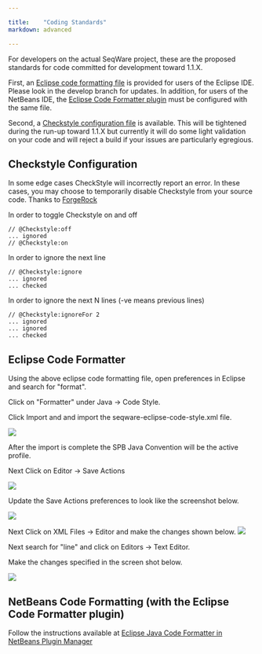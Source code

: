 ```yaml
---

title:    "Coding Standards"
markdown: advanced

---
```


For developers on the actual SeqWare project, these are the proposed standards for code committed for development toward 1.1.X. 

First, an [Eclipse code formatting file](https://raw.githubusercontent.com/SeqWare/seqware/feature/checkstyle_experiment/seqware-eclipse-code-style.xml) is provided for users of the Eclipse IDE. Please look in the develop branch for updates. In addition, for users of the NetBeans IDE, the [Eclipse Code Formatter plugin](http://plugins.netbeans.org/plugin/50877/eclipse-code-formatter-for-java) must be configured with the same file. 

Second, a [Checkstyle configuration file](https://raw.githubusercontent.com/SeqWare/seqware/feature/checkstyle_experiment/checkstyle.xml) is available. This will be tightened during the run-up toward 1.1.X but currently it will do some light validation on your code and will reject a build if your issues are particularly egregious.

<!-- Checkstyle cannot currently enforce identation, the plugin is not configurable enough to match our coding standards. See https://stackoverflow.com/questions/18308208/indentation-check-not-working-properly-for-statement-label for an example -->


## Checkstyle Configuration

In some edge cases CheckStyle will incorrectly report an error. In these cases, you may choose to temporarily disable Checkstyle from your source code. Thanks to [ForgeRock](https://wikis.forgerock.org/confluence/display/devcom/Coding+Style+and+Guidelines#CodingStyleandGuidelines-UsingCheckstyletoenforcethecodingstyle) 

In order to toggle Checkstyle on and off

    // @Checkstyle:off
    ... ignored
    // @Checkstyle:on

In order to ignore the next line

    // @Checkstyle:ignore
    ... ignored
    ... checked

In order to ignore the next N lines (-ve means previous lines)


    // @Checkstyle:ignoreFor 2
    ... ignored
    ... ignored
    ... checked


## Eclipse Code Formatter

Using the above eclipse code formatting file, open preferences in Eclipse and search for "format".

Click on "Formatter" under Java -> Code Style. 

Click Import and and import the seqware-eclipse-code-style.xml file.

<img src="/assets/images/eclipse_format_1.png"/>

After the import is complete the SPB Java Convention will be the active profile.

Next Click on Editor -> Save Actions

<img src="/assets/images/eclipse_format_2.png"/>

Update the Save Actions preferences to look like the screenshot below.

<img src="/assets/images/eclipse_format_3.png"/>

Next Click on XML Files -> Editor and make the changes shown below.
<img src="/assets/images/eclipse_format_4.png"/>

Next search for "line" and click on Editors -> Text Editor.

Make the changes specified in the screen shot below.

<img src="/assets/images/eclipse_format_5.png"/>

## NetBeans Code Formatting (with the Eclipse Code Formatter plugin)

Follow the instructions available at [Eclipse Java Code Formatter in NetBeans Plugin Manager](https://blogs.oracle.com/geertjan/entry/eclipse_java_code_formatter_in)

